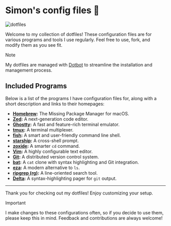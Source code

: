 # Simon's config files 🚀

![dotfiles](https://socialify.git.ci/simono/dotfiles/image?custom_description=Simon%27s+config+files+%F0%9F%9A%80&description=1&font=Source+Code+Pro&language=1&name=1&owner=1&pattern=Plus&theme=Auto)

Welcome to my collection of dotfiles! These configuration files are for various programs and tools I use regularly. Feel free to use, fork, and modify them as you see fit.

> [!NOTE]
> My dotfiles are managed with [Dotbot](https://github.com/anishathalye/dotbot) to streamline the installation and management process.

## Included Programs

Below is a list of the programs I have configuration files for, along with a short description and links to their homepages:

- **[Homebrew](https://brew.sh/):** The Missing Package Manager for macOS.
- **[Zed](https://zed.dev/):** A next-generation code editor.
- **[Ghostty](https://ghostty.org/):** A fast and feature-rich terminal emulator.
- **[tmux](https://github.com/tmux/tmux):** A terminal multiplexer.
- **[fish](https://fishshell.com):** A smart and user-friendly command line shell.
- **[starship](https://starship.rs/):** A cross-shell prompt.
- **[zoxide](https://github.com/ajeetdsouza/zoxide):** A smarter `cd` command.
- **[Vim](https://www.vim.org/):** A highly configurable text editor.
- **[Git](https://git-scm.com):** A distributed version control system.
- **[bat](https://github.com/sharkdp/bat):** A `cat` clone with syntax highlighting and Git integration.
- **[eza](https://github.com/eza-community/eza):** A modern alternative to `ls`.
- **[ripgrep (rg)](https://github.com/BurntSushi/ripgrep):** A line-oriented search tool.
- **[Delta](https://github.com/dandavison/delta):** A syntax-highlighting pager for `git` output.

---

Thank you for checking out my dotfiles! Enjoy customizing your setup.

> [!IMPORTANT]
> I make changes to these configurations often, so if you decide to use them, please keep this in mind. Feedback and contributions are always welcome!
